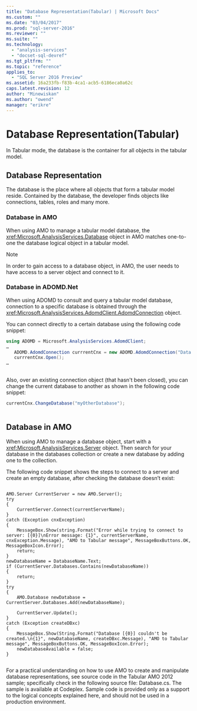 ```yaml
---
title: "Database Representation(Tabular) | Microsoft Docs"
ms.custom: ""
ms.date: "03/04/2017"
ms.prod: "sql-server-2016"
ms.reviewer: ""
ms.suite: ""
ms.technology: 
  - "analysis-services"
  - "docset-sql-devref"
ms.tgt_pltfrm: ""
ms.topic: "reference"
applies_to: 
  - "SQL Server 2016 Preview"
ms.assetid: 16a233fb-f83b-4ca1-acb5-6186eca0a62c
caps.latest.revision: 12
author: "Minewiskan"
ms.author: "owend"
manager: "erikre"
---
```

# Database Representation(Tabular)
  In Tabular mode, the database is the container for all objects in the tabular model.  
  
## Database Representation  
 The database is the place where all objects that form a tabular model reside. Contained by the database, the developer finds objects like connections, tables, roles and many more.  
  
### Database in AMO  
 When using AMO to manage a tabular model database, the <xref:Microsoft.AnalysisServices.Database> object in AMO matches one-to-one the database logical object in a tabular model.  
  
> [!NOTE]  
>  In order to gain access to a database object, in AMO, the user needs to have access to a server object and connect to it.  
  
### Database in ADOMD.Net  
 When using ADOMD to consult and query a tabular model database, connection to a specific database is obtained through the <xref:Microsoft.AnalysisServices.AdomdClient.AdomdConnection> object.  
  
 You can connect directly to a certain database using the following code snippet:  
  
```csharp  
using ADOMD = Microsoft.AnalysisServices.AdomdClient;  
…  
   ADOMD.AdomdConnection currrentCnx = new ADOMD.AdomdConnection("Data Source=<<server\instance>>;Catalog=<<database>>");  
   currrentCnx.Open();  
…  
  
```  
  
 Also, over an existing connection object (that hasn't been closed), you can change the current database to another as shown in the following code snippet:  
  
```csharp  
currentCnx.ChangeDatabase("myOtherDatabase");  
  
```  
  
## Database in AMO  
 When using AMO to manage a database object, start with a <xref:Microsoft.AnalysisServices.Server> object. Then search for your database in the databases collection or create a new database by adding one to the collection.  
  
 The following code snippet shows the steps to connect to a server and create an empty database, after checking the database doesn’t exist:  
  
```  
  
AMO.Server CurrentServer = new AMO.Server();  
try  
{  
    CurrentServer.Connect(currentServerName);  
}  
catch (Exception cnxException)  
{  
    MessageBox.Show(string.Format("Error while trying to connect to server: [{0}]\nError message: {1}", currentServerName, cnxException.Message), "AMO to Tabular message", MessageBoxButtons.OK, MessageBoxIcon.Error);  
    return;  
}  
newDatabaseName = DatabaseName.Text;  
if (CurrentServer.Databases.Contains(newDatabaseName))  
{  
    return;  
}  
try  
{  
    AMO.Database newDatabase = CurrentServer.Databases.Add(newDatabaseName);  
  
    CurrentServer.Update();  
}  
catch (Exception createDBxc)  
{  
    MessageBox.Show(String.Format("Database [{0}] couldn't be created.\n{1}", newDatabaseName, createDBxc.Message), "AMO to Tabular message", MessageBoxButtons.OK, MessageBoxIcon.Error);  
    newDatabaseAvailable = false;  
}  
  
```  
  
 For a practical understanding on how to use AMO to create and manipulate database representations, see source code in the Tabular AMO 2012 sample; specifically check in the following source file: Database.cs. The sample is available at Codeplex. Sample code is provided only as a support to the logical concepts explained here, and should not be used in a production environment.  
  
  